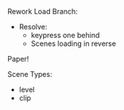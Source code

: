 Rework Load Branch:
  + Resolve:
    - keypress one behind
    - Scenes loading in reverse

Paper!

Scene Types:
- level
- clip
